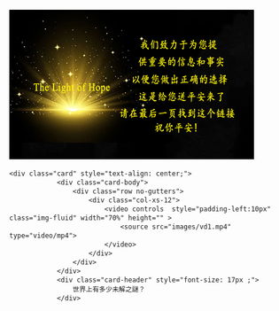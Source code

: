 

![enter image description here](/anh/gu.jpg) 

    <div class="card" style="text-align: center;">
                <div class="card-body">
                    <div class="row no-gutters">
                        <div class="col-xs-12">
                            <video controls  style="padding-left:10px" class="img-fluid" width="70%" height="" >
                                <source src="images/vd1.mp4" type="video/mp4">
                            </video>
                        </div>
                    </div>
                </div>
                <div class="card-header" style="font-size: 17px ;">
                    世界上有多少未解之謎？
                </div>

